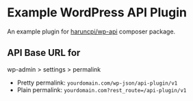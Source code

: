 # Example WordPress API Plugin
An example plugin for [haruncpi/wp-api](https://github.com/haruncpi/wp-api) composer package.


## API Base URL for
wp-admin > settings > permalink
 - Pretty permalink: `yourdomain.com/wp-json/api-plugin/v1`
 - Plain permalink: `yourdomain.com?rest_route=/api-plugin/v1`